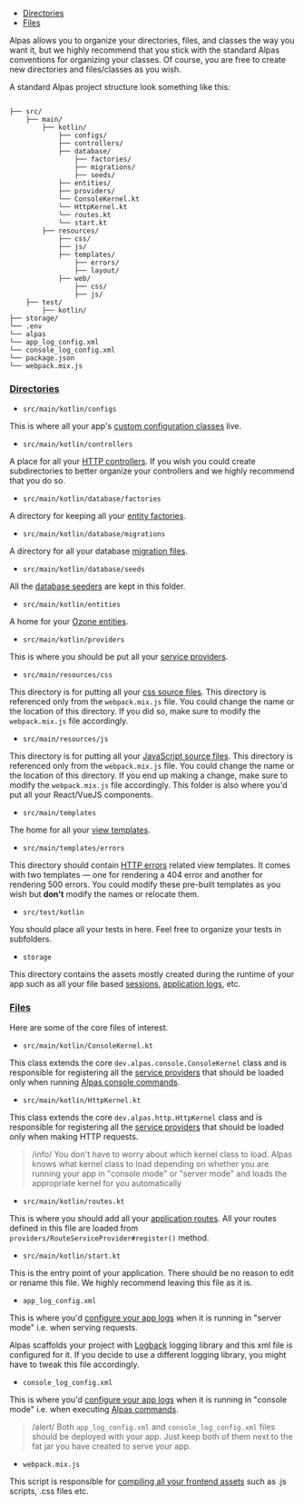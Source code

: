 - [Directories](#directories)
- [Files](#files)

Alpas allows you to organize your directories, files, and classes the way you want it, but we highly recommend
that you stick with the standard Alpas conventions for organizing your classes. Of course, you are free to create
new directories and files/classes as you wish.

A standard Alpas project structure look something like this:

```config

├── src/
    ├── main/
        ├── kotlin/
            ├── configs/
            ├── controllers/
            ├── database/
                ├── factories/
                ├── migrations/
                ├── seeds/
            ├── entities/
            ├── providers/
            └── ConsoleKernel.kt
            └── HttpKernel.kt
            └── routes.kt
            └── start.kt
        ├── resources/
            ├── css/
            ├── js/
            ├── templates/
                ├── errors/
                ├── layout/
            ├── web/
                ├── css/
                ├── js/
    ├── test/
        ├── kotlin/
├── storage/
└── .env
└── alpas
└── app_log_config.xml
└── console_log_config.xml
└── package.json
└── webpack.mix.js

``` 

<a name="directories"></a>
### [Directories](#directories)

<div class="sublist">

* `src/main/kotlin/configs`

This is where all your app's [custom configuration classes](/docs/configuration) live.

* `src/main/kotlin/controllers`

A place for all your [HTTP controllers](/docs/controllers). If you wish you could create subdirectories to better 
organize your controllers and we highly recommend that you do so.

* `src/main/kotlin/database/factories`

A directory for keeping all your [entity factories](/docs/entity-factory).

* `src/main/kotlin/database/migrations`

A directory for all your database [migration files](/docs/migrations).

* `src/main/kotlin/database/seeds`

All the [database seeders](/docs/seeding) are kept in this folder.

* `src/main/kotlin/entities`

A home for your [Ozone entities](/docs/ozone).

* `src/main/kotlin/providers`

This is where you should be put all your [service providers](/docs/service-providers).

* `src/main/resources/css`

This directory is for putting all your [css source files](/docs/mixing-assets). This directory is referenced
only from the `webpack.mix.js` file. You could change the name or the location of this directory. If you
did so, make sure to modify the `webpack.mix.js` file accordingly.

* `src/main/resources/js`

This directory is for putting all your [JavaScript source files](/docs/mixing-assets). This directory is
referenced only from the `webpack.mix.js` file. You could change the name or the location of this
directory. If you end up making a change, make sure to modify the `webpack.mix.js` file
accordingly. This folder is also where you'd put all your React/VueJS components.

* `src/main/templates`

The home for all your [view templates](/docs/pebble-templates).

* `src/main/templates/errors`

This directory should contain [HTTP errors](/docs/error-handling) related view templates. It comes with two templates
— one for rendering a 404 error and another for rendering 500 errors. You could modify these pre-built templates as
you wish but **don't** modify the names or relocate them.

* `src/test/kotlin`

You should place all your tests in here. Feel free to organize your tests in subfolders.

* `storage`

This directory contains the assets mostly created during the runtime of your app such as all your file based
[sessions](/docs/sessions), [application logs](/docs/logging), etc.

<a name="files"></a>
### [Files](#files)

Here are some of the core files of interest.

* `src/main/kotlin/ConsoleKernel.kt`

This class extends the core `dev.alpas.console.ConsoleKernel` class and is responsible for registering all the
[service providers](/docs/service-providers) that should be loaded only when running
[Alpas console commands](/docs/alpas-console).

* `src/main/kotlin/HttpKernel.kt`

This class extends the core `dev.alpas.http.HttpKernel` class and is responsible for registering all the 
[service providers](/docs/service-providers) that should be loaded only when making HTTP requests.

> /info/ <span> You don't have to worry about which kernel class to load. Alpas knows what kernel class to load 
> depending on whether you are running your app in "console mode" or "server mode" and loads the appropriate kernel 
> for you automatically </span>

* `src/main/kotlin/routes.kt`

This is where you should add all your [application routes](/docs/routing). All your routes defined in this file 
are loaded from `providers/RouteServiceProvider#register()` method. 

* `src/main/kotlin/start.kt`

This is the entry point of your application. There should be no reason to edit or rename this file. We highly recommend 
leaving this file as it is.

* `app_log_config.xml`

This is where you'd [configure your app logs](/docs/logging) when it is running in "server mode" i.e. when serving
requests.

Alpas scaffolds your project with [Logback](http://logback.qos.ch/) logging library and this xml file is configured
for it. If you decide to use a different logging library, you might have to tweak this file accordingly.

* `console_log_config.xml`

This is where you'd  [configure your app logs](/docs/logging) when it is running in "console mode" i.e. when executing
[Alpas commands](/docs/alpas-commands).

> /alert/ <span>Both `app_log_config.xml` and `console_log_config.xml` files should be deployed with your app. Just
> keep both of them next to the fat jar you have created to serve your app. </span>

* `webpack.mix.js`

This script is responsible for [compiling all your frontend assets](/docs/mixing-assets) such as .js scripts, 
.css files etc. 

</div>
